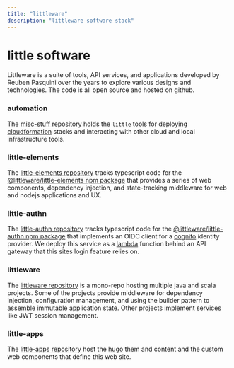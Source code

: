 ```yaml
---
title: "littleware"
description: "littleware software stack"
---
```


# little software

Littleware is a suite of tools, API services, and applications developed by Reuben Pasquini over the years to explore various designs and technologies.  The code is all open source and hosted on github.

### automation

The [misc-stuff repository](https://github.com/frickjack/misc-stuff) holds the `little` tools for deploying [cloudformation](https://aws.amazon.com/cloudformation/) stacks and interacting with other cloud and local infrastructure tools.

### little-elements

The [little-elements repository](https://github.com/frickjack/little-elements) tracks typescript code for the [@littleware/little-elements npm package](https://www.npmjs.com/package/@littleware/little-elements) that provides a series of web components, dependency injection, and state-tracking middleware for web and nodejs applications and UX.

### little-authn

The [little-authn repository](https://github.com/frickjack/little-authn) tracks typescript code for the [@littleware/little-authn npm package](https://www.npmjs.com/package/@littleware/little-authn) that implements an OIDC client for a [cognito](https://aws.amazon.com/cognito/) identity provider.  We deploy this service as a [lambda](https://aws.amazon.com/lambda/) function behind an API gateway that this sites login feature relies on.

### littleware

The [littleware repository](https://github.com/frickjack/littleware) is a mono-repo hosting multiple java and scala projects.  Some of the projects provide middleware for dependency injection, configuration management, and using the builder pattern to assemble immutable application state.  Other projects implement services like JWT session management.

### little-apps

The [little-apps repository](https://github.com/frickjack/little-apps) host the [hugo](https://gohugo.io) them and content and the custom web components that define this web site.